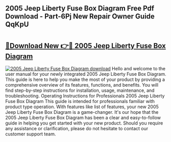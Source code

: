 ## 2005 Jeep Liberty Fuse Box Diagram Free Pdf Download - Part-6Pj New Repair Owner Guide QqKpU

# <h2><a href="http://dfs1rii.blite.top/?on=2005+Jeep+Liberty+Fuse+Box+Diagram">🔗Download New 👉🔴 2005 Jeep Liberty Fuse Box Diagram</a></h2>

[![2005 Jeep Liberty Fuse Box Diagram download](https://i.imgur.com/lujVjoI.png)](http://dfs1rii.blite.top/?on=2005+Jeep+Liberty+Fuse+Box+Diagram)
Hello and welcome to the user manual for your newly integrated 2005 Jeep Liberty Fuse Box Diagram. This guide is here to help you make the most of your product by providing a comprehensive overview of its features, functions, and benefits. You will find step-by-step instructions for installation, usage, maintenance, and troubleshooting. Operating Instructions for Professionals 2005 Jeep Liberty Fuse Box Diagram This guide is intended for professionals familiar with product type operation. With features like list of features, your new 2005 Jeep Liberty Fuse Box Diagram is a game-changer. It's our hope that the 2005 Jeep Liberty Fuse Box Diagram has been a clear and easy-to-follow guide in helping you get started with your new product. Should you require any assistance or clarification, please do not hesitate to contact our customer support team.
